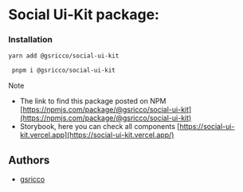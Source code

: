 # Social Ui-Kit package:


 ### Installation
 ```bash
 yarn add @gsricco/social-ui-kit
 ```
```bash
 pnpm i @gsricco/social-ui-kit
 ```

  > [!NOTE]
> - The link to find this package posted on NPM
    [https://npmjs.com/package/@gsricco/social-ui-kit](https://npmjs.com/package/@gsricco/social-ui-kit)
> - Storybook, here you can check all components
  [https://social-ui-kit.vercel.app](https://social-ui-kit.vercel.app/)


## Authors

- [gsricco](https://github.com/gsricco)